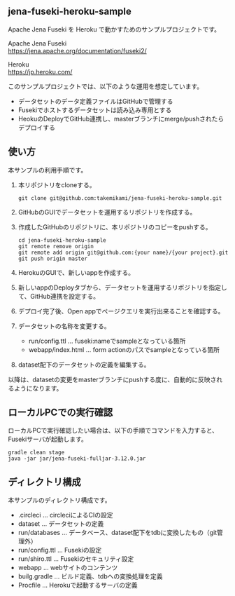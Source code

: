 jena-fuseki-heroku-sample
---

Apache Jena Fuseki を Heroku で動かすためのサンプルプロジェクトです。

Apache Jena Fuseki  
https://jena.apache.org/documentation/fuseki2/

Heroku  
https://jp.heroku.com/

このサンプルプロジェクトでは、以下のような運用を想定しています。

- データセットのデータ定義ファイルはGitHubで管理する
- Fusekiでホストするデータセットは読み込み専用とする
- HeokuのDeployでGitHub連携し、masterブランチにmerge/pushされたらデプロイする


## 使い方

本サンプルの利用手順です。

1. 本リポジトリをcloneする。

   ```
   git clone git@github.com:takemikami/jena-fuseki-heroku-sample.git
   ```

2. GitHubのGUIでデータセットを運用するリポジトリを作成する。

3. 作成したGitHubのリポジトリに、本リポジトリのコピーをpushする。

   ```
   cd jena-fuseki-heroku-sample
   git remote remove origin
   git remote add origin git@github.com:{your name}/{your project}.git
   git push origin master
   ```

4. HerokuのGUIで、新しいappを作成する。

5. 新しいappのDeployタブから、データセットを運用するリポジトリを指定して、GitHub連携を設定する。

6. デプロイ完了後、Open appでページクエリを実行出来ることを確認する。

7. データセットの名称を変更する。

   - run/config.ttl ... fuseki:nameでsampleとなっている箇所
   - webapp/index.html ... form actionのパスでsampleとなっている箇所

8. dataset配下のデータセットの定義を編集する。

以降は、datasetの変更をmasterブランチにpushする度に、自動的に反映されるようになります。


## ローカルPCでの実行確認

ローカルPCで実行確認したい場合は、以下の手順でコマンドを入力すると、Fusekiサーバが起動します。

```
gradle clean stage
java -jar jar/jena-fuseki-fulljar-3.12.0.jar
```

## ディレクトリ構成

本サンプルのディレクトリ構成です。

- .circleci ... circleciによるCIの設定
- dataset ... データセットの定義
- run/databases ... データベース、dataset配下をtdbに変換したもの（git管理外）
- run/config.ttl ... Fusekiの設定
- run/shiro.ttl ... Fusekiのセキュリティ設定
- webapp ... webサイトのコンテンツ
- builg.gradle ... ビルド定義、tdbへの変換処理を定義
- Procfile ... Herokuで起動するサーバの定義
